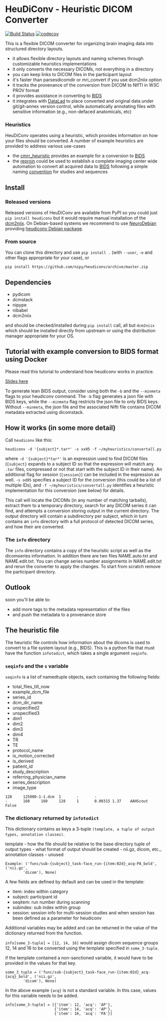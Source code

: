 # HeuDiConv - Heuristic DICOM Converter
[![Build Status](https://travis-ci.org/nipy/heudiconv.svg?branch=master)](https://travis-ci.org/nipy/heudiconv)
[![codecov](https://codecov.io/gh/nipy/heudiconv/branch/master/graph/badge.svg)](https://codecov.io/gh/nipy/heudiconv)

This is a flexible DICOM converter for organizing brain imaging data into
structured directory layouts.

- it allows flexible directory layouts and naming schemes through
  customizable heuristics implementations
- it only converts the necessary DICOMs, not everything in a directory
- you can keep links to DICOM files in the participant layout
- it's faster than parsesdicomdir or mri_convert if you use dcm2niix option
- it tracks the provenance of the conversion from DICOM to NIfTI in W3C
  PROV format
- it provides assistance in converting to [BIDS]
- it integrates with [DataLad] to place converted and original data
  under git/git-annex version control, while automatically annotating files
  with sensitive information (e.g., non-defaced anatomicals, etc)

### Heuristics

HeuDiConv operates using a heuristic, which provides information on
how your files should be converted. A number of example heuristics are
provided to address various use-cases

- the [cmrr_heuristic](heuristics/cmrr_heuristic.py) provides an
  example for a conversion to [BIDS]
- the [reproin](heuristics/reproin.py) could be used to establish
  a complete imaging center wide automation to convert all acquired
  data to [BIDS] following a simple naming
  [convention](https://goo.gl/o0YASC) for studies and sequences

## Install

### Released versions

Released versions of HeuDiConv are available from PyPI so you could
just `pip install heudiconv` but it would require manual installation
of the [dcm2niix](https://github.com/rordenlab/dcm2niix/).  On
Debian-based systems we recommend to use
[NeuroDebian](http://neuro.debian.net) providing
[heudiconv Debian package](http://neuro.debian.net/pkgs/heudiconv.html).

### From source

You can clone this directory and use `pip install .` (with `--user`, `-e`
and other flags appropriate for your case), or

`pip install https://github.com/nipy/heudiconv/archive/master.zip`

## Dependencies

- pydicom
- dcmstack
- nipype
- nibabel
- dcm2niix

and should be checked/installed during `pip install` call, all but `dcm2niix`
which should be installed directly from upstream or using the distribution
manager appropriate for your OS.

## Tutorial with example conversion to BIDS format using Docker
Please read this tutorial to understand how heudiconv works in practice.

[Slides here](http://nipy.org/workshops/2017-03-boston/lectures/bids-heudiconv/#1)

To generate lean BIDS output, consider using both the `-b` and the `--minmeta` flags 
to your heudiconv command. The `-b` flag generates a json file with BIDS keys, while
the `--minmeta` flag restricts the json file to only BIDS keys. Without `--minmeta`,
the json file and the associated Nifti file contains DICOM metadata extracted using
dicomstack.

## How it works (in some more detail)

Call `heudiconv` like this:

    heudiconv -d '{subject}*.tar*' -s xx05 -f ~/myheuristics/convertall.py

where `-d '{subject}*tar*'` is an expression used to find DICOM files
(`{subject}` expands to a subject ID so that the expression will match any
`.tar` files, compressed or not that start with the subject ID in their name).
An additional flag for session (`{session}`) can be included in the expression
as well. `-s od05` specifies a subject ID for the conversion (this could be a
list of multiple IDs), and `-f ~/myheuristics/convertall.py` identifies a
heuristic implementation for this conversion (see below) for details.

This call will locate the DICOMs (in any number of matching tarballs), extract
them to a temporary directory, search for any DICOM series it can find, and
attempts a conversion storing output in the current directory. The output
directory will contain a subdirectory per subject, which in turn contains an
`info` directory with a full protocol of detected DICOM series, and how their
are converted.

### The `info` directory

The `info` directory contains a copy of the heuristic script as well as the
dicomseries information. In addition there are two files NAME.auto.txt and
NAME.edit.txt. You can change series number assignments in NAME.edit.txt and
rerun the converter to apply the changes. To start from scratch remove the
participant directory.  

## Outlook

soon you'll be able to:
- add more tags to the metadata representation of the files
- and push the metadata to a provenance store

## The heuristic file

The heuristic file controls how information about the dicoms is used to convert
to a file system layout (e.g., BIDS). This is a python file that must have the
function `infotodict`, which takes a single argument `seqinfo`.  

### `seqinfo` and the `s` variable

`seqinfo` is a list of namedtuple objects, each containing the following fields:

* total_files_till_now
* example_dcm_file
* series_id
* dcm_dir_name
* unspecified2
* unspecified3
* dim1
* dim2
* dim3
* dim4
* TR
* TE
* protocol_name
* is_motion_corrected
* is_derived
* patient_id
* study_description
* referring_physician_name
* series_description
* image_type

```
128     125000-1-1.dcm  1       -       -       
-       160     160     128     1       0.00315 1.37    AAHScout        False
```

### The dictionary returned by `infotodict`

This dictionary contains as keys a 3-tuple `(template, a tuple of output types,
 annotation classes)`.

template - how the file should be relative to the base directory
tuple of output types - what format of output should be created - nii.gz, dicom,
 etc.,.
annotation classes - unused

```
Example: ('func/sub-{subject}_task-face_run-{item:02d}_acq-PA_bold', ('nii.gz',
        'dicom'), None)
```

A few fields are defined by default and can be used in the template:

- item: index within category
- subject: participant id
- seqitem: run number during scanning
- subindex: sub index within group
- session: session info for multi-session studies and when session has been
  defined as a parameter for heudiconv

Additional variables may be added and can be returned in the value of the
dictionary returned from the function.

`info[some_3-tuple] = [12, 14, 16]` would assign dicom sequence groups 12, 14
and 16 to be converted using the template specified in `some_3-tuple`.

if the template contained a non-sanctioned variable, it would have to be
provided in the values for that key.

```
some_3_tuple = ('func/sub-{subject}_task-face_run-{item:02d}_acq-{acq}_bold', ('nii.gz',
        'dicom'), None)
```

In the above example `{acq}` is not a standard variable. In this case, values
for this variable needs to be added.

```
info[some_3-tuple] = [{'item': 12, 'acq': 'AP'},
                      {'item': 14, 'acq': 'AP'},
                      {'item': 16, 'acq': 'PA'}]
```

[BIDS]: http://bids.neuroimaging.io
[DataLad]: http://datalad.org
